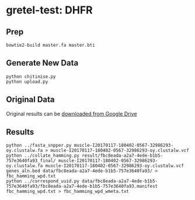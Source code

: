 gretel-test: DHFR
=================

## Prep

    bowtie2-build master.fa master.bti

## Generate New Data

    python chitinise.py
    python upload.py

## Original Data

Original results can be [downloaded from Google Drive](https://drive.google.com/open?id=0B4t7QqgmvVLHSzlpbXVmMUlmVWs)

## Results

    python ../fasta_snpper.py muscle-I20170117-180402-0567-32986293-oy.clustalw.fa > muscle-I20170117-180402-0567-32986293-oy.clustalw.vcf
    python ../collate_hamming.py result/fbc8eada-a2a7-4ede-b1b5-757e3640fa93_final/ muscle-I20170117-180402-0567-32986293-oy.clustalw.fa muscle-I20170117-180402-0567-32986293-oy.clustalw.vcf genes_aln.bed data/fbc8eada-a2a7-4ede-b1b5-757e3640fa93/ > fbc_hamming_wpd.txt
    python ../correspond_uuid.py data/fbc8eada-a2a7-4ede-b1b5-757e3640fa93/fbc8eada-a2a7-4ede-b1b5-757e3640fa93.manifest fbc_hamming_wpd.txt > fbc_hamming_wpd_wmeta.txt

